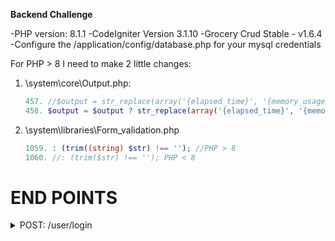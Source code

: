 **Backend Challenge**

-PHP version: 8.1.1
-CodeIgniter Version 3.1.10
-Grocery Crud Stable - v1.6.4
-Configure the /application/config/database.php for your mysql credentials

For PHP > 8 I need to make 2 little changes:

1. \system\core\Output.php:
	```php
	457. //$output = str_replace(array('{elapsed_time}', '{memory_usage}'), array($elapsed, $memory), $output); PHP < 8.0
	458. $output = $output ? str_replace(array('{elapsed_time}', '{memory_usage}'), array($elapsed, $memory), $output): ""; //PHP 8.1
	```
2. \system\libraries\Form_validation.php	
	```php
	1059. : (trim((string) $str) !== ''); //PHP > 8
	1060. //: (trim($str) !== ''); PHP < 8
	```

# END POINTS

<details><summary>POST: /user/login</summary>
	
* **URL**

  _/user/login_

* **Method:**  

  | `POST` |
  
*  **URL Params**    

   **Required:**
 
   -`password=[string]` <br />
   -`email=[valid_email|exists]`   

* **Data Params**
	
	![image](https://user-images.githubusercontent.com/15652231/188943211-47c47c20-2213-4a2f-abf2-39e9e41457e8.png)	

* **Success Response:**  

  * **Code:** 201 <br />
    **Content:** `{
    			"uid": 103,
    			"message": "Successfully logged in."
		}`
 
* **Error Response:**

  * **Code:** 400 BAD REQUEST <br />
    **Content:** `{
    "errors": {
        "email": "The Email field must contain a unique value."
    }
}`

  OR

  * **Code:** 401 Unauthorized <br />
    **Content:** `{
    "errors": {
        "password": "The password for the user is invalid."
    }
}`

</details>

